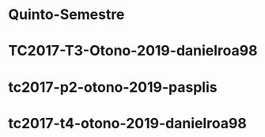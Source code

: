 # Quinto-Semestre
# TC2017-T3-Otono-2019-danielroa98
# tc2017-p2-otono-2019-pasplis
# tc2017-t4-otono-2019-danielroa98
